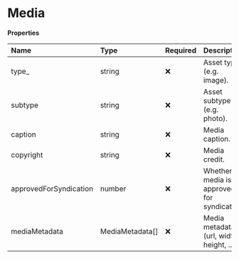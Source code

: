 # Media

**Properties**

| Name                   | Type            | Required | Description                                |
| :--------------------- | :-------------- | :------- | :----------------------------------------- |
| type\_                 | string          | ❌       | Asset type (e.g. image).                   |
| subtype                | string          | ❌       | Asset subtype (e.g. photo).                |
| caption                | string          | ❌       | Media caption.                             |
| copyright              | string          | ❌       | Media credit.                              |
| approvedForSyndication | number          | ❌       | Whether media is approved for syndication. |
| mediaMetadata          | MediaMetadata[] | ❌       | Media metadata (url, width, height, ...).  |

